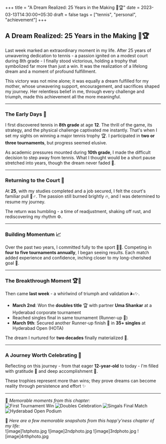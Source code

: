 +++
title = "A Dream Realized: 25 Years in the Making 🎾🏆"
date = 2023-03-13T14:30:00+05:30
draft = false
tags = ["tennis", "personal", "achievement"]
+++

## A Dream Realized: 25 Years in the Making 🎾🏆

Last week marked an extraordinary moment in my life. After 25 years of unwavering dedication to tennis - a passion ignited on a modest court during 8th grade - I finally stood victorious, holding a trophy that symbolized far more than just a win. It was the realization of a lifelong dream and a moment of profound fulfillment.

This victory was not mine alone; it was equally a dream fulfilled for my mother, whose unwavering support, encouragement, and sacrifices shaped my journey. Her relentless belief in me, through every challenge and triumph, made this achievement all the more meaningful.

---

### The Early Days 🎾  

I first discovered tennis in **8th grade** at age **12**. The thrill of the game, its strategy, and the physical challenge captivated me instantly. That's when I set my sights on winning a major tennis trophy 🏆. I participated in **two or three tournaments**, but progress seemed elusive.

As academic pressures mounted during **10th grade**, I made the difficult decision to step away from tennis. What I thought would be a short pause stretched into years, though the dream never faded 💭.

---

### Returning to the Court 💪  

At **25**, with my studies completed and a job secured, I felt the court's familiar pull 🏃♂️. The passion still burned brightly 🔥, and I was determined to resume my journey.  

The return was humbling - a time of readjustment, shaking off rust, and rediscovering my rhythm ⚙️.

---

### Building Momentum 📈  

Over the past two years, I committed fully to the sport 🧠💪. Competing in **four to five tournaments annually**, I began seeing results. Each match added experience and confidence, inching closer to my long-cherished goal 🌟.

---

### The Breakthrough Moment 🏆🥈  

Then came **last week** - a whirlwind of triumph and validation 🌬️✨.  

- **March 2nd**: Won the **doubles title** 🏆 with partner **Uma Shankar** at a Hyderabad corporate tournament  
- Reached singles final in same tournament (Runner-up 🥈)  
- **March 9th**: Secured another Runner-up finish 🥈 in **35+ singles** at Hyderabad Open (HOTA)  

The dream I nurtured for **two decades** finally materialized 🙌.

---

### A Journey Worth Celebrating 🙏  

Reflecting on this journey - from that eager **12-year-old** to today - I'm filled with gratitude 🙏 and deep accomplishment 💯.  

These trophies represent more than wins; they prove dreams can become reality through persistence and effort ✨

---

📸 *Memorable moments from this chapter:*  
![First Tournament Win](1stphoto.jpg)
![Doubles Celebration](2ndphoto.jpg)
![Singals Final Match](3rdphoto.jpg)
![Hyderabad Open Podium](4thphoto.jpg)

📸 *Here are a few memorable snapshots from this happ'y'ness chapter of my life:*  
![image]1stphoto.jpg
![image]2ndphoto.jpg
![image]3rdphoto.jpg
![image]4rthphoto.jpg



